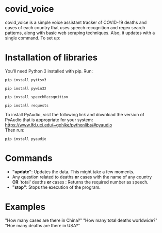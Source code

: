 # covid_voice
covid_voice is a simple voice assistant tracker of COVID-19 deaths and cases of each country that uses speech recognition and regex search patterns, along with basic web scraping techniques. Also, it updates with a single command.
To set up:
# Installation of libraries
You'll need Python 3 installed with pip. Run:
```
pip install pyttsx3
```
```
pip install pywin32
```
```
pip install speechRecognition
```
```
pip install requests
```
To install PyAudio, visit the following link and download the version of PyAudio that is appropriate for your system:
https://www.lfd.uci.edu/~gohlke/pythonlibs/#pyaudio <br>
Then run:
```
pip install pyaudio
```
# Commands
- **"update"**: Updates the data. This might take a few moments. <br>
- Any question related to deaths **or** cases with the name of any country **OR** 'total' deaths **or** cases : Returns the required number as speech. <br>
- **"stop"**: Stops the execution of the program. <br>
# Examples
"How many cases are there in China?"
"How many total deaths worldwide?"
"Hoe many deaths are there in USA?"

